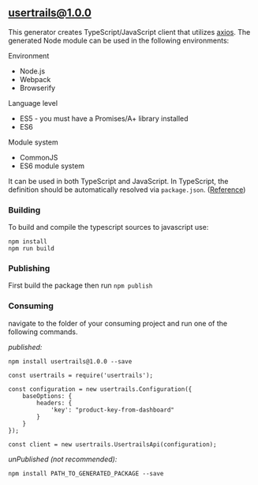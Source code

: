 ## usertrails@1.0.0

This generator creates TypeScript/JavaScript client that utilizes [axios](https://github.com/axios/axios). The generated Node module can be used in the following environments:

Environment
* Node.js
* Webpack
* Browserify

Language level
* ES5 - you must have a Promises/A+ library installed
* ES6

Module system
* CommonJS
* ES6 module system

It can be used in both TypeScript and JavaScript. In TypeScript, the definition should be automatically resolved via `package.json`. ([Reference](http://www.typescriptlang.org/docs/handbook/typings-for-npm-packages.html))

### Building

To build and compile the typescript sources to javascript use:
```
npm install
npm run build
```

### Publishing

First build the package then run ```npm publish```

### Consuming

navigate to the folder of your consuming project and run one of the following commands.

_published:_

```
npm install usertrails@1.0.0 --save

const usertrails = require('usertrails');

const configuration = new usertrails.Configuration({
    baseOptions: {
        headers: {
            'key': "product-key-from-dashboard"
        }
    }
});

const client = new usertrails.UsertrailsApi(configuration);
```

_unPublished (not recommended):_

```
npm install PATH_TO_GENERATED_PACKAGE --save
